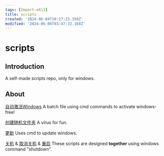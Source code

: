 ```yaml
---
tags: [Import-e613]
title: scripts
created: '2024-06-04T10:27:23.350Z'
modified: '2024-06-06T03:47:32.168Z'
---
```


# scripts
## Introduction
A self-made scripts repo, only for windows.
## About
[自动激活Windows](https://github.com/Sinetian/scripts/blob/main/自动激活Windows.bat) A batch file using cmd commands to activate windows-free!

[创建随机文件夹](https://github.com/Sinetian/scripts/blob/main/创建随机文件夹（不要自己用）.bat) A virus for fun.

[更新](https://github.com/Sinetian/scripts/blob/main/更新.bat) Uses cmd to update windows.

[关机](https://github.com/Sinetian/scripts/blob/main/关机.bat) & [取消关机](https://github.com/Sinetian/scripts/blob/main/取消关机.bat) & [重启](https://github.com/Sinetian/scripts/blob/main/重启.bat) These scripts are designed **together** using windows command "shutdown".


